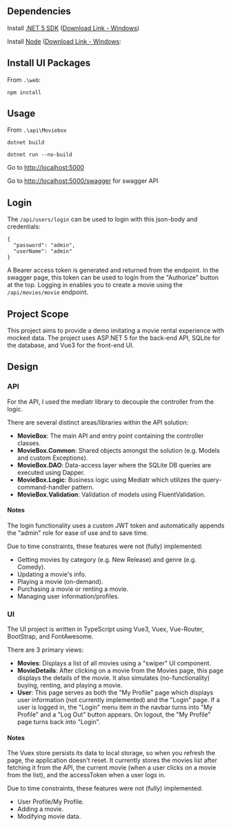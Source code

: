 ## Dependencies

Install [.NET 5 SDK](https://dotnet.microsoft.com/download/dotnet/5.0) ([Download Link - Windows](https://dotnet.microsoft.com/download/dotnet/thank-you/sdk-5.0.400-windows-x64-installer))

Install [Node](https://nodejs.org) ([Download Link - Windows](https://nodejs.org/dist/v14.17.6/node-v14.17.6-x64.msi): 

## Install UI Packages

From `.\web`:
```
npm install
```

## Usage

From `.\api\Moviebox`
```
dotnet build
```
```
dotnet run --no-build
```

Go to [http://localhost:5000](http://localhost:5000)

Go to [http://localhost:5000/swagger](http://localhost:5000/swagger) for swagger API

## Login

The `/api​/users​/login` can be used to login with this json-body and credentials:
```
{
  "password": "admin",
  "userName": "admin"
}
```

A Bearer access token is generated and returned from the endpoint. In the swagger page, this token can be used to login from the "Authorize" button at the top.
Logging in enables you to create a movie using the `/api/movies/movie` endpoint.

## Project Scope

This project aims to provide a demo imitating a movie rental experience with mocked data. 
The project uses ASP.NET 5 for the back-end API, SQLite for the database, and Vue3 for the front-end UI.

## Design

### API 

For the API, I used the mediatr library to decouple the controller from the logic.

There are several distinct areas/libraries within the API solution:
- **MovieBox**: The main API and entry point containing the controller classes.
- **MovieBox.Common**: Shared objects amongst the solution (e.g. Models and custom Exceptions).
- **MovieBox.DAO**: Data-access layer where the SQLite DB queries are executed using Dapper.
- **MovieBox.Logic**: Business logic using Mediatr which utilizes the query-command-handler pattern.
- **MovieBox.Validation**: Validation of models using FluentValidation.

#### Notes
The login functionality uses a custom JWT token and automatically appends the "admin" role for ease of use and to save time.

Due to time constraints, these features were not (fully) implemented:
- Getting movies by category (e.g. New Release) and genre (e.g. Comedy).
- Updating a movie's info.
- Playing a movie (on-demand).
- Purchasing a movie or renting a movie.
- Managing user information/profiles.

### UI

The UI project is written in TypeScript using Vue3, Vuex, Vue-Router, BootStrap, and FontAwesome.

There are 3 primary views:
- **Movies**: Displays a list of all movies using a "swiper" UI component.
- **MovieDetails**: After clicking on a movie from the Movies page, this page displays the details of the movie. It also simulates (no-functionality) buying, renting, and playing a movie.
- **User**: This page serves as both the "My Profile" page which displays user information (not currently implemented) and the "Login" page. If a user is logged in, the "Login" menu item in the navbar turns into "My Profile" and a "Log Out" button appears. On logout, the "My Profile" page turns back into "Login".

#### Notes
The Vuex store persists its data to local storage, so when you refresh the page, the application doesn't reset.
It currently stores the movies list after fetching it from the API, the current movie (when a user clicks on a movie from the list), and the accessToken when a user logs in.

Due to time constraints, these features were not (fully) implemented:
- User Profile/My Profile.
- Adding a movie.
- Modifying movie data.